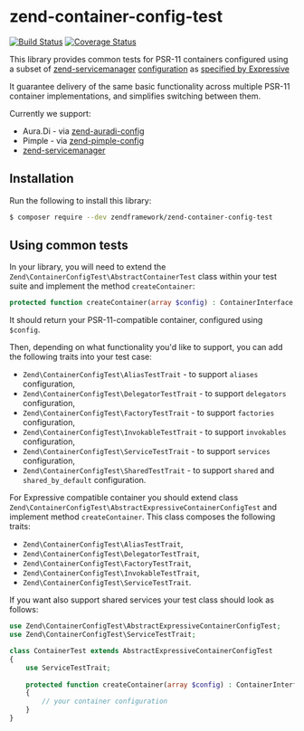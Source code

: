 # zend-container-config-test

[![Build Status](https://secure.travis-ci.org/zendframework/zend-container-config-test.svg?branch=master)](https://secure.travis-ci.org/zendframework/zend-container-config-test)
[![Coverage Status](https://coveralls.io/repos/github/zendframework/zend-container-config-test/badge.svg?branch=master)](https://coveralls.io/github/zendframework/zend-container-config-test?branch=master)

This library provides common tests for PSR-11 containers configured using a
subset of [zend-servicemanager](https://github.com/zendframework/zend-servicemanager)
[configuration](https://docs.zendframework.com/zend-servicemanager/configuring-the-service-manager/)
as [specified by Expressive](https://docs.zendframework.com/zend-expressive/v3/features/container/config/)

It guarantee delivery of the same basic functionality across multiple PSR-11
container implementations, and simplifies switching between them.

Currently we support:
- Aura.Di - via [zend-auradi-config](https://github.com/zendframework/zend-auradi-config)
- Pimple - via [zend-pimple-config](https://github.com/zendframework/zend-pimple-config)
- [zend-servicemanager](https://github.com/zendframework/zend-servicemanager)

## Installation

Run the following to install this library:

```bash
$ composer require --dev zendframework/zend-container-config-test
```

## Using common tests

In your library, you will need to extend the
`Zend\ContainerConfigTest\AbstractContainerTest` class within your test suite and
implement the method `createContainer`:

```php
protected function createContainer(array $config) : ContainerInterface;
```

It should return your PSR-11-compatible container, configured using `$config`.

Then, depending on what functionality you'd like to support, you can add the
following traits into your test case:

- `Zend\ContainerConfigTest\AliasTestTrait` - to support `aliases` configuration,
- `Zend\ContainerConfigTest\DelegatorTestTrait` - to support `delegators` configuration,
- `Zend\ContainerConfigTest\FactoryTestTrait` - to support `factories` configuration,
- `Zend\ContainerConfigTest\InvokableTestTrait` - to support `invokables` configuration,
- `Zend\ContainerConfigTest\ServiceTestTrait` - to support `services` configuration,
- `Zend\ContainerConfigTest\SharedTestTrait` - to support `shared` and `shared_by_default` configuration.

For Expressive compatible container you should extend class
`Zend\ContainerConfigTest\AbstractExpressiveContainerConfigTest`
and implement method `createContainer`. This class composes the following traits:
- `Zend\ContainerConfigTest\AliasTestTrait`,
- `Zend\ContainerConfigTest\DelegatorTestTrait`,
- `Zend\ContainerConfigTest\FactoryTestTrait`,
- `Zend\ContainerConfigTest\InvokableTestTrait`,
- `Zend\ContainerConfigTest\ServiceTestTrait`.

If you want also support shared services your test class should look as follows:

```php
use Zend\ContainerConfigTest\AbstractExpressiveContainerConfigTest;
use Zend\ContainerConfigTest\ServiceTestTrait;

class ContainerTest extends AbstractExpressiveContainerConfigTest
{
    use ServiceTestTrait;
    
    protected function createContainer(array $config) : ContainerInterface
    {
        // your container configuration
    }
}
```
